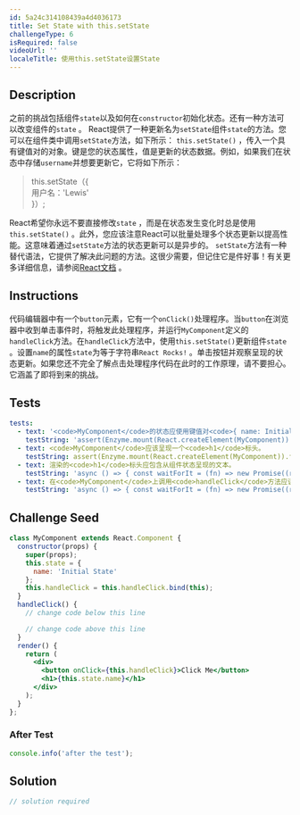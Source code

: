 ```yaml
---
id: 5a24c314108439a4d4036173
title: Set State with this.setState
challengeType: 6
isRequired: false
videoUrl: ''
localeTitle: 使用this.setState设置State
---
```


## Description
<section id="description">之前的挑战包括组件<code>state</code>以及如何在<code>constructor</code>初始化状态。还有一种方法可以改变组件的<code>state</code> 。 React提供了一种更新名为<code>setState</code>组件<code>state</code>的方法。您可以在组件类中调用<code>setState</code>方法，如下所示： <code>this.setState()</code> ，传入一个具有键值对的对象。键是您的状态属性，值是更新的状态数据。例如，如果我们在状态中存储<code>username</code>并想要更新它，它将如下所示： <blockquote> this.setState（{ <br>用户名：&#39;Lewis&#39; <br> }）; </blockquote> React希望你永远不要直接修改<code>state</code> ，而是在状态发生变化时总是使用<code>this.setState()</code> 。此外，您应该注意React可以批量处理多个状态更新以提高性能。这意味着通过<code>setState</code>方法的状态更新可以是异步的。 <code>setState</code>方法有一种替代语法，它提供了解决此问题的方法。这很少需要，但记住它是件好事！有关更多详细信息，请参阅<a target="_blank" href="https://facebook.github.io/react/docs/state-and-lifecycle.html">React文档</a> 。 </section>

## Instructions
<section id="instructions">代码编辑器中有一个<code>button</code>元素，它有一个<code>onClick()</code>处理程序。当<code>button</code>在浏览器中收到单击事件时，将触发此处理程序，并运行<code>MyComponent</code>定义的<code>handleClick</code>方法。在<code>handleClick</code>方法中，使用<code>this.setState()</code>更新组件<code>state</code> 。设置<code>name</code>的属性<code>state</code>为等于字符串<code>React Rocks!</code> 。单击按钮并观察呈现的状态更新。如果您还不完全了解点击处理程序代码在此时的工作原理，请不要担心。它涵盖了即将到来的挑战。 </section>

## Tests
<section id='tests'>

```yml
tests:
  - text: '<code>MyComponent</code>的状态应使用键值对<code>{ name: Initial State }</code> 。'
    testString: 'assert(Enzyme.mount(React.createElement(MyComponent)).state(''name'') === ''Initial State'', ''The state of <code>MyComponent</code> should initialize with the key value pair <code>{ name: Initial State }</code>.'');'
  - text: <code>MyComponent</code>应该呈现一个<code>h1</code>标头。
    testString: assert(Enzyme.mount(React.createElement(MyComponent)).find('h1').length === 1, '<code>MyComponent</code> should render an <code>h1</code> header.');
  - text: 渲染的<code>h1</code>标头应包含从组件状态呈现的文本。
    testString: 'async () => { const waitForIt = (fn) => new Promise((resolve, reject) => setTimeout(() => resolve(fn()), 250)); const mockedComponent = Enzyme.mount(React.createElement(MyComponent)); const first = () => { mockedComponent.setState({ name: ''TestName'' }); return waitForIt(() => mockedComponent.html()); }; const firstValue = await first(); assert(/<h1>TestName<\/h1>/.test(firstValue), ''The rendered <code>h1</code> header should contain text rendered from the component&apos;s state.''); };'
  - text: 在<code>MyComponent</code>上调用<code>handleClick</code>方法应该将state属性设置为等于<code>React Rocks!</code> 。
    testString: 'async () => { const waitForIt = (fn) => new Promise((resolve, reject) => setTimeout(() => resolve(fn()), 250)); const mockedComponent = Enzyme.mount(React.createElement(MyComponent)); const first = () => { mockedComponent.setState({ name: ''Before'' }); return waitForIt(() => mockedComponent.state(''name'')); }; const second = () => { mockedComponent.instance().handleClick(); return waitForIt(() => mockedComponent.state(''name'')); }; const firstValue = await first(); const secondValue = await second(); assert(firstValue === ''Before'' && secondValue === ''React Rocks!'', ''Calling the <code>handleClick</code> method on <code>MyComponent</code> should set the name property in state to equal <code>React Rocks!</code>.''); };'

```

</section>

## Challenge Seed
<section id='challengeSeed'>

<div id='jsx-seed'>

```jsx
class MyComponent extends React.Component {
  constructor(props) {
    super(props);
    this.state = {
      name: 'Initial State'
    };
    this.handleClick = this.handleClick.bind(this);
  }
  handleClick() {
    // change code below this line

    // change code above this line
  }
  render() {
    return (
      <div>
        <button onClick={this.handleClick}>Click Me</button>
        <h1>{this.state.name}</h1>
      </div>
    );
  }
};

```

</div>


### After Test
<div id='jsx-teardown'>

```js
console.info('after the test');
```

</div>

</section>

## Solution
<section id='solution'>

```js
// solution required
```
</section>
